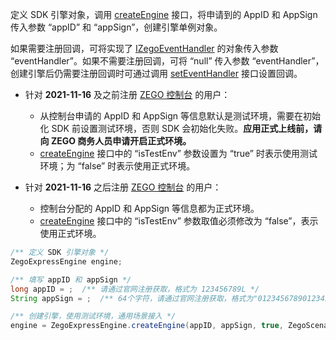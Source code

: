 
定义 SDK 引擎对象，调用 [createEngine](/zh/api?doc=Express_Video_SDK_API~Java_android~class~im-zego-zegoexpress-zego-express-engine#create-engine) 接口，将申请到的 AppID 和 AppSign 传入参数 “appID” 和 “appSign”，创建引擎单例对象。

如果需要注册回调，可将实现了 [IZegoEventHandler](/zh/api?doc=Express_Video_SDK_API~Java_android~class~im-zego-zegoexpress-callback-i-zego-event-handler) 的对象传入参数 “eventHandler”。如果不需要注册回调，可将 “null” 传入参数 “eventHandler”，创建引擎后仍需要注册回调时可通过调用 [setEventHandler](/zh/api?doc=Express_Video_SDK_API~Java_android~class~im-zego-zegoexpress-zego-express-engine#set-event-handler) 接口设置回调。

<div class = 'mk-warning'>

- 针对 **2021-11-16** 及之前注册 [ZEGO 控制台](https://console.zego.im) 的用户：

    - 从控制台申请的 AppID 和 AppSign 等信息默认是测试环境，需要在初始化 SDK 前设置测试环境，否则 SDK 会初始化失败。**应用正式上线前，请向 ZEGO 商务人员申请开启正式环境。**
    - [createEngine](/zh/api?doc=Express_Video_SDK_API~Java_android~class~im-zego-zegoexpress-zego-express-engine#create-engine) 接口中的 “isTestEnv” 参数设置为 “true” 时表示使用测试环境；为 “false” 时表示使用正式环境。

- 针对 **2021-11-16** 之后注册 [ZEGO 控制台](https://console.zego.im) 的用户：

    - 控制台分配的 AppID 和 AppSign 等信息都为正式环境。
    - [createEngine](/zh/api?doc=Express_Video_SDK_API~Java_android~class~im-zego-zegoexpress-zego-express-engine#create-engine) 接口中的 “isTestEnv” 参数取值必须修改为 “false”，表示使用正式环境。
</div>



```java
/** 定义 SDK 引擎对象 */
ZegoExpressEngine engine;

/** 填写 appID 和 appSign */
long appID = ;  /** 请通过官网注册获取，格式为 123456789L */
String appSign = ;  /** 64个字符，请通过官网注册获取，格式为"0123456789012345678901234567890123456789012345678901234567890123" */

/** 创建引擎，使用测试环境，通用场景接入 */
engine = ZegoExpressEngine.createEngine(appID, appSign, true, ZegoScenario.GENERAL, getApplication(), null);  
```  












